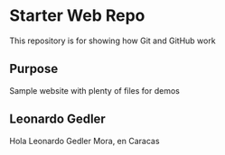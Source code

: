 # Starter Web Repo

This repository is for showing how Git and GitHub work

## Purpose

Sample website with plenty of files for demos

## Leonardo Gedler
Hola Leonardo Gedler Mora, en Caracas
